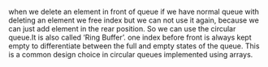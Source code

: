 when we delete an element in front of queue if we have normal queue with deleting an element we free index but we can not use it again,
because we can just add element in the rear position.
So we can use the circular queue.It is also called ‘Ring Buffer’.
one index before front is always kept empty to differentiate between the full and empty states of the queue. 
This is a common design choice in circular queues implemented using arrays.
